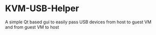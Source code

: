 # KVM-USB-Helper
A simple Qt based gui to easily pass USB devices from host to guest VM and from guest VM to host
